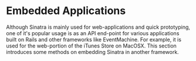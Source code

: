 # Embedded Applications

Although Sinatra is mainly used for web-applications and quick prototyping, one
of it's popular usage is as an API end-point for various applications built on
Rails and other frameworks like EventMachine.  For example, it is used for the
web-portion of the iTunes Store on MacOSX. This section introduces some methods
on embedding Sinatra in another framework.

